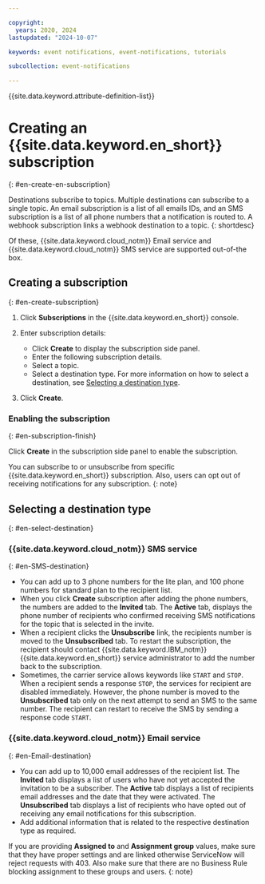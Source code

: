 ```yaml
---

copyright:
  years: 2020, 2024
lastupdated: "2024-10-07"

keywords: event notifications, event-notifications, tutorials

subcollection: event-notifications

---
```


{{site.data.keyword.attribute-definition-list}}

# Creating an {{site.data.keyword.en_short}} subscription
{: #en-create-en-subscription}

Destinations subscribe to topics. Multiple destinations can subscribe to a single topic. An email subscription is a list of all emails IDs, and an SMS subscription is a list of all phone numbers that a notification is routed to. A webhook subscription links a webhook destination to a topic.
{: shortdesc}

Of these, {{site.data.keyword.cloud_notm}} Email service and {{site.data.keyword.cloud_notm}} SMS service are supported out-of-the box.

## Creating a subscription
{: #en-create-subscription}

1. Click **Subscriptions** in the {{site.data.keyword.en_short}} console.

1. Enter subscription details: 

   - Click **Create** to display the subscription side panel.
   - Enter the following subscription details.
   - Select a topic. 
   - Select a destination type. For more information on how to select a destination, see [Selecting a destination type](/docs/event-notifications?topic=event-notifications-en-create-en-subscription#en-select-destination). 

1. Click **Create**.

### Enabling the subscription
{: #en-subscription-finish}

Click **Create** in the subscription side panel to enable the subscription.

You can subscribe to or unsubscribe from specific {{site.data.keyword.en_short}} subscription. Also, users can opt out of receiving notifications for any subscription.
{: note}

## Selecting a destination type
{: #en-select-destination}

### {{site.data.keyword.cloud_notm}} SMS service
{: #en-SMS-destination}

- You can add up to 3 phone numbers for the lite plan, and 100 phone numbers for standard plan to the recipient list. 
- When you click **Create** subscription after adding the phone numbers, the numbers are added to the **Invited** tab. The **Active** tab, displays the phone number of recipients who confirmed receiving SMS notifications for the topic that is selected in the invite.
- When a recipient clicks the **Unsubscribe** link, the recipients number is moved to the **Unsubscribed** tab. To restart the subscription, the recipient should contact {{site.data.keyword.IBM_notm}} {{site.data.keyword.en_short}} service administrator to add the number back to the subscription.
- Sometimes, the carrier service allows keywords like `START` and `STOP`. When a recipient sends a response `STOP`, the services for recipient are disabled immediately. However, the phone number is moved to the **Unsubscribed** tab only on the next attempt to send an SMS to the same number. The recipient can restart to receive the SMS by sending a response code `START`. 

### {{site.data.keyword.cloud_notm}} Email service
{: #en-Email-destination}
   
- You can add up to 10,000 email addresses of the recipient list. The **Invited** tab displays a list of users who have not yet accepted the invitation to be a subscriber. The **Active** tab displays a list of recipients email addresses and the date that they were activated. The **Unsubscribed** tab displays a list of recipients who have opted out of receiving any email notifications for this subscription.
- Add additional information that is related to the respective destination type as required.

If you are providing **Assigned to** and **Assignment group** values, make sure that they have proper settings and are linked otherwise ServiceNow will reject requests with 403. Also make sure that there are no Business Rule blocking assignment to these groups and users.
{: note}
         
